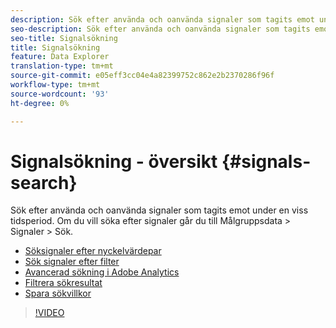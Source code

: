 ```yaml
---
description: Sök efter använda och oanvända signaler som tagits emot under en viss tidsperiod. Om du vill söka efter signaler går du till Målgruppsdata > Signaler > Sök.
seo-description: Sök efter använda och oanvända signaler som tagits emot under en viss tidsperiod. Om du vill söka efter signaler går du till Målgruppsdata > Signaler > Sök.
seo-title: Signalsökning
title: Signalsökning
feature: Data Explorer
translation-type: tm+mt
source-git-commit: e05eff3cc04e4a82399752c862e2b2370286f96f
workflow-type: tm+mt
source-wordcount: '93'
ht-degree: 0%

---
```



# Signalsökning - översikt {#signals-search}

Sök efter använda och oanvända signaler som tagits emot under en viss tidsperiod. Om du vill söka efter signaler går du till Målgruppsdata > Signaler > Sök.

* [Söksignaler efter nyckelvärdepar](/help/using/features/data-explorer/data-explorer-signals-search/data-explorer-search-pairs.md)
* [Sök signaler efter filter](/help/using/features/data-explorer/data-explorer-signals-search/data-explorer-search-filters.md)
* [Avancerad sökning i Adobe Analytics](/help/using/features/data-explorer/data-explorer-signals-search/data-explorer-search-analytics.md)
* [Filtrera sökresultat](/help/using/features/data-explorer/data-explorer-signals-search/data-explorer-filter-results.md)
* [Spara sökvillkor](/help/using/features/data-explorer/data-explorer-signals-search/data-explorer-save-search.md)

>[!VIDEO](https://video.tv.adobe.com/v/25148/)

